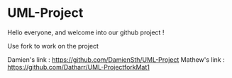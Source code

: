# UML-Project

Hello everyone, and welcome into our github project ! 

Use fork to work on the project

Damien's link : https://github.com/DamienSth/UML-Project
Mathew's link : https://github.com/Datharr/UML-ProjectforkMat1
